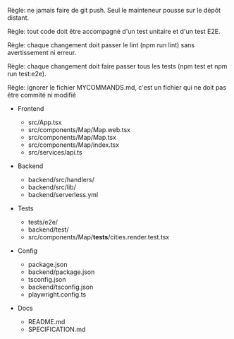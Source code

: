 Règle: ne jamais faire de git push. Seul le mainteneur pousse sur le dépôt distant.

Règle: tout code doit être accompagné d'un test unitaire et d'un test E2E.

Règle: chaque changement doit passer le lint (npm run lint) sans avertissement ni erreur.

Règle: chaque changement doit faire passer tous les tests (npm test et npm run test:e2e).

Règle: ignorer le fichier MYCOMMANDS.md, c'est un fichier qui ne doit pas être commité ni modifié

- Frontend
  - src/App.tsx
  - src/components/Map/Map.web.tsx
  - src/components/Map/Map.tsx
  - src/components/Map/index.tsx
  - src/services/api.ts

- Backend
  - backend/src/handlers/
  - backend/src/lib/
  - backend/serverless.yml

- Tests
  - tests/e2e/
  - backend/test/
  - src/components/Map/__tests__/cities.render.test.tsx

- Config
  - package.json
  - backend/package.json
  - tsconfig.json
  - backend/tsconfig.json
  - playwright.config.ts

- Docs
  - README.md
  - SPECIFICATION.md
